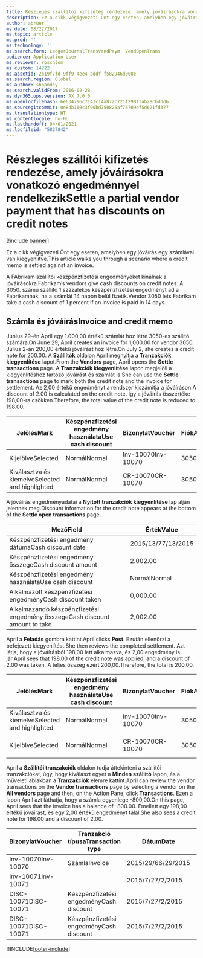 ```yaml
---
title: Részleges szállítói kifizetés rendezése, amely jóváírásokra vonatkozó engedménnyel rendelkezik
description: Ez a cikk végigvezeti Önt egy eseten, amelyben egy jóváírás egy számlával van kiegyenlítve.
author: abruer
ms.date: 08/22/2017
ms.topic: article
ms.prod: ''
ms.technology: ''
ms.search.form: LedgerJournalTransVendPaym, VendOpenTrans
audience: Application User
ms.reviewer: roschlom
ms.custom: 14222
ms.assetid: 2b19f7fd-9ff9-4ee4-bddf-f582946d008e
ms.search.region: Global
ms.author: shpandey
ms.search.validFrom: 2016-02-28
ms.dyn365.ops.version: AX 7.0.0
ms.openlocfilehash: 6e634796c7143c14a872c721f298f3ab28cbddd6
ms.sourcegitcommit: 0e8db169c3f90bd750826af76709ef5d621fd377
ms.translationtype: HT
ms.contentlocale: hu-HU
ms.lasthandoff: 04/01/2021
ms.locfileid: "5827842"
---
```

# <a name="settle-a-partial-vendor-payment-that-has-discounts-on-credit-notes"></a><span data-ttu-id="823a5-103">Részleges szállítói kifizetés rendezése, amely jóváírásokra vonatkozó engedménnyel rendelkezik</span><span class="sxs-lookup"><span data-stu-id="823a5-103">Settle a partial vendor payment that has discounts on credit notes</span></span>

[!include [banner](../includes/banner.md)]

<span data-ttu-id="823a5-104">Ez a cikk végigvezeti Önt egy eseten, amelyben egy jóváírás egy számlával van kiegyenlítve.</span><span class="sxs-lookup"><span data-stu-id="823a5-104">This article walks you through a scenario where a credit memo is settled against an invoice.</span></span>

<span data-ttu-id="823a5-105">A FAbrikam szállítói készpénzfizetési engedményeket kínálnak a jóváírásokra.</span><span class="sxs-lookup"><span data-stu-id="823a5-105">Fabrikam’s vendors give cash discounts on credit notes.</span></span> <span data-ttu-id="823a5-106">A 3050. számú szállító 1 százalékos készpénzfizetési engedményt ad a Fabrikamnak, ha a számlát 14 napon belül fizetik.</span><span class="sxs-lookup"><span data-stu-id="823a5-106">Vendor 3050 lets Fabrikam take a cash discount of 1 percent if an invoice is paid in 14 days.</span></span>

## <a name="invoice-and-credit-memo"></a><span data-ttu-id="823a5-107">Számla és jóváírás</span><span class="sxs-lookup"><span data-stu-id="823a5-107">Invoice and credit memo</span></span>
<span data-ttu-id="823a5-108">Június 29-én April egy 1.000,00 értékű számlát hoz létre 3050-es szállító számára.</span><span class="sxs-lookup"><span data-stu-id="823a5-108">On June 29, April creates an invoice for 1,000.00 for vendor 3050.</span></span> <span data-ttu-id="823a5-109">Július 2-án 200,00 értékű jóváírást hoz létre.</span><span class="sxs-lookup"><span data-stu-id="823a5-109">On July 2, she creates a credit note for 200.00.</span></span> <span data-ttu-id="823a5-110">A **Szállítók** oldalon April megnyitja a **Tranzakciók kiegyenlítése** lapot.</span><span class="sxs-lookup"><span data-stu-id="823a5-110">From the **Vendors** page, April opens the **Settle transactions** page.</span></span> <span data-ttu-id="823a5-111">A **Tranzakciók kiegyenlítése** lapon megjelöli a kiegyenlítéshez tartozó jóváírást és számlát is.</span><span class="sxs-lookup"><span data-stu-id="823a5-111">She can use the **Settle transactions** page to mark both the credit note and the invoice for settlement.</span></span> <span data-ttu-id="823a5-112">Az 2,00 értékű engedményt a rendszer kiszámítja a jóváíráson.</span><span class="sxs-lookup"><span data-stu-id="823a5-112">A discount of 2.00 is calculated on the credit note.</span></span> <span data-ttu-id="823a5-113">Így a jóváírás összértéke 198,00-ra csökken.</span><span class="sxs-lookup"><span data-stu-id="823a5-113">Therefore, the total value of the credit note is reduced to 198.00.</span></span>

| <span data-ttu-id="823a5-114">Jelölés</span><span class="sxs-lookup"><span data-stu-id="823a5-114">Mark</span></span>                     | <span data-ttu-id="823a5-115">Készpénzfizetési engedmény használata</span><span class="sxs-lookup"><span data-stu-id="823a5-115">Use cash discount</span></span> | <span data-ttu-id="823a5-116">Bizonylat</span><span class="sxs-lookup"><span data-stu-id="823a5-116">Voucher</span></span>   | <span data-ttu-id="823a5-117">Fiók</span><span class="sxs-lookup"><span data-stu-id="823a5-117">Account</span></span> | <span data-ttu-id="823a5-118">Dátum</span><span class="sxs-lookup"><span data-stu-id="823a5-118">Date</span></span>      | <span data-ttu-id="823a5-119">Fiz. határidő</span><span class="sxs-lookup"><span data-stu-id="823a5-119">Due date</span></span>  | <span data-ttu-id="823a5-120">Számla</span><span class="sxs-lookup"><span data-stu-id="823a5-120">Invoice</span></span> | <span data-ttu-id="823a5-121">Összeg a tranzakció pénznemében.</span><span class="sxs-lookup"><span data-stu-id="823a5-121">Amount in transaction currency</span></span> | <span data-ttu-id="823a5-122">Pénznem</span><span class="sxs-lookup"><span data-stu-id="823a5-122">Currency</span></span> | <span data-ttu-id="823a5-123">Kiegyenlítendő összeg</span><span class="sxs-lookup"><span data-stu-id="823a5-123">Amount to settle</span></span> |
|--------------------------|-------------------|-----------|---------|-----------|-----------|---------|--------------------------------|----------|------------------|
| <span data-ttu-id="823a5-124">Kijelölve</span><span class="sxs-lookup"><span data-stu-id="823a5-124">Selected</span></span>                 | <span data-ttu-id="823a5-125">Normál</span><span class="sxs-lookup"><span data-stu-id="823a5-125">Normal</span></span>            | <span data-ttu-id="823a5-126">Inv-10070</span><span class="sxs-lookup"><span data-stu-id="823a5-126">Inv-10070</span></span> | <span data-ttu-id="823a5-127">3050</span><span class="sxs-lookup"><span data-stu-id="823a5-127">3050</span></span>    | <span data-ttu-id="823a5-128">2015/29/6</span><span class="sxs-lookup"><span data-stu-id="823a5-128">6/29/2015</span></span> | <span data-ttu-id="823a5-129">2015/29/7</span><span class="sxs-lookup"><span data-stu-id="823a5-129">7/29/2015</span></span> | <span data-ttu-id="823a5-130">10070</span><span class="sxs-lookup"><span data-stu-id="823a5-130">10070</span></span>   | <span data-ttu-id="823a5-131">-1000,00</span><span class="sxs-lookup"><span data-stu-id="823a5-131">-1,000.00</span></span>                      | <span data-ttu-id="823a5-132">dollár</span><span class="sxs-lookup"><span data-stu-id="823a5-132">USD</span></span>      | <span data-ttu-id="823a5-133">-990,00</span><span class="sxs-lookup"><span data-stu-id="823a5-133">-990.00</span></span>          |
| <span data-ttu-id="823a5-134">Kiválasztva és kiemelve</span><span class="sxs-lookup"><span data-stu-id="823a5-134">Selected and highlighted</span></span> | <span data-ttu-id="823a5-135">Normál</span><span class="sxs-lookup"><span data-stu-id="823a5-135">Normal</span></span>            | <span data-ttu-id="823a5-136">CR-10070</span><span class="sxs-lookup"><span data-stu-id="823a5-136">CR-10070</span></span>  | <span data-ttu-id="823a5-137">3050</span><span class="sxs-lookup"><span data-stu-id="823a5-137">3050</span></span>    | <span data-ttu-id="823a5-138">2015/7/2</span><span class="sxs-lookup"><span data-stu-id="823a5-138">7/2/2015</span></span>  | <span data-ttu-id="823a5-139">2015/29/7</span><span class="sxs-lookup"><span data-stu-id="823a5-139">7/29/2015</span></span> |         | <span data-ttu-id="823a5-140">200,00</span><span class="sxs-lookup"><span data-stu-id="823a5-140">200.00</span></span>                         | <span data-ttu-id="823a5-141">dollár</span><span class="sxs-lookup"><span data-stu-id="823a5-141">USD</span></span>      | <span data-ttu-id="823a5-142">198,00</span><span class="sxs-lookup"><span data-stu-id="823a5-142">198.00</span></span>           |

<span data-ttu-id="823a5-143">A jóváírás engedményadatai a **Nyitott tranzakciók kiegyenlítése** lap alján jelennek meg.</span><span class="sxs-lookup"><span data-stu-id="823a5-143">Discount information for the credit note appears at the bottom of the **Settle open transactions** page.</span></span>

| <span data-ttu-id="823a5-144">Mező</span><span class="sxs-lookup"><span data-stu-id="823a5-144">Field</span></span>                        | <span data-ttu-id="823a5-145">Érték</span><span class="sxs-lookup"><span data-stu-id="823a5-145">Value</span></span>     |
|------------------------------|-----------|
| <span data-ttu-id="823a5-146">Készpénzfizetési engedmény dátuma</span><span class="sxs-lookup"><span data-stu-id="823a5-146">Cash discount date</span></span>           | <span data-ttu-id="823a5-147">2015/13/7</span><span class="sxs-lookup"><span data-stu-id="823a5-147">7/13/2015</span></span> |
| <span data-ttu-id="823a5-148">Készpénzfizetési engedmény összege</span><span class="sxs-lookup"><span data-stu-id="823a5-148">Cash discount amount</span></span>         | <span data-ttu-id="823a5-149">2.00</span><span class="sxs-lookup"><span data-stu-id="823a5-149">2.00</span></span>      |
| <span data-ttu-id="823a5-150">Készpénzfizetési engedmény használata</span><span class="sxs-lookup"><span data-stu-id="823a5-150">Use cash discount</span></span>            | <span data-ttu-id="823a5-151">Normál</span><span class="sxs-lookup"><span data-stu-id="823a5-151">Normal</span></span>    |
| <span data-ttu-id="823a5-152">Alkalmazott készpénzfizetési engedmény</span><span class="sxs-lookup"><span data-stu-id="823a5-152">Cash discount taken</span></span>          | <span data-ttu-id="823a5-153">0,00</span><span class="sxs-lookup"><span data-stu-id="823a5-153">0.00</span></span>      |
| <span data-ttu-id="823a5-154">Alkalmazandó készpénzfizetési engedmény összege</span><span class="sxs-lookup"><span data-stu-id="823a5-154">Cash discount amount to take</span></span> | <span data-ttu-id="823a5-155">2,00</span><span class="sxs-lookup"><span data-stu-id="823a5-155">2.00</span></span>      |

<span data-ttu-id="823a5-156">April a **Feladás** gombra kattint.</span><span class="sxs-lookup"><span data-stu-id="823a5-156">April clicks **Post**.</span></span> <span data-ttu-id="823a5-157">Ezután ellenőrzi a befejezett kiegyenlítést.</span><span class="sxs-lookup"><span data-stu-id="823a5-157">She then reviews the completed settlement.</span></span> <span data-ttu-id="823a5-158">Azt látja, hogy a jóváírásból 198,00 lett alkalmazva, és 2,00 engedmény is jár.</span><span class="sxs-lookup"><span data-stu-id="823a5-158">April sees that 198.00 of the credit note was applied, and a discount of 2.00 was taken.</span></span> <span data-ttu-id="823a5-159">A teljes összeg ezért 200,00.</span><span class="sxs-lookup"><span data-stu-id="823a5-159">Therefore, the total is 200.00.</span></span>

| <span data-ttu-id="823a5-160">Jelölés</span><span class="sxs-lookup"><span data-stu-id="823a5-160">Mark</span></span>                     | <span data-ttu-id="823a5-161">Készpénzfizetési engedmény használata</span><span class="sxs-lookup"><span data-stu-id="823a5-161">Use cash discount</span></span> | <span data-ttu-id="823a5-162">Bizonylat</span><span class="sxs-lookup"><span data-stu-id="823a5-162">Voucher</span></span>   | <span data-ttu-id="823a5-163">Fiók</span><span class="sxs-lookup"><span data-stu-id="823a5-163">Account</span></span> | <span data-ttu-id="823a5-164">Dátum</span><span class="sxs-lookup"><span data-stu-id="823a5-164">Date</span></span>      | <span data-ttu-id="823a5-165">Fiz. határidő</span><span class="sxs-lookup"><span data-stu-id="823a5-165">Due date</span></span>  | <span data-ttu-id="823a5-166">Számla</span><span class="sxs-lookup"><span data-stu-id="823a5-166">Invoice</span></span>  | <span data-ttu-id="823a5-167">Összeg a tranzakció pénznemében.</span><span class="sxs-lookup"><span data-stu-id="823a5-167">Amount in transaction currency</span></span> | <span data-ttu-id="823a5-168">Pénznem</span><span class="sxs-lookup"><span data-stu-id="823a5-168">Currency</span></span> | <span data-ttu-id="823a5-169">Kiegyenlítendő összeg</span><span class="sxs-lookup"><span data-stu-id="823a5-169">Amount to settle</span></span> |
|--------------------------|-------------------|-----------|---------|-----------|-----------|----------|--------------------------------|----------|------------------|
| <span data-ttu-id="823a5-170">Kiválasztva és kiemelve</span><span class="sxs-lookup"><span data-stu-id="823a5-170">Selected and highlighted</span></span> | <span data-ttu-id="823a5-171">Normál</span><span class="sxs-lookup"><span data-stu-id="823a5-171">Normal</span></span>            | <span data-ttu-id="823a5-172">Inv-10070</span><span class="sxs-lookup"><span data-stu-id="823a5-172">Inv-10070</span></span> | <span data-ttu-id="823a5-173">3050</span><span class="sxs-lookup"><span data-stu-id="823a5-173">3050</span></span>    | <span data-ttu-id="823a5-174">2015/29/6</span><span class="sxs-lookup"><span data-stu-id="823a5-174">6/29/2015</span></span> | <span data-ttu-id="823a5-175">2015/29/7</span><span class="sxs-lookup"><span data-stu-id="823a5-175">7/29/2015</span></span> | <span data-ttu-id="823a5-176">10070</span><span class="sxs-lookup"><span data-stu-id="823a5-176">10070</span></span>    | <span data-ttu-id="823a5-177">-1000,00</span><span class="sxs-lookup"><span data-stu-id="823a5-177">-1,000.00</span></span>                      | <span data-ttu-id="823a5-178">dollár</span><span class="sxs-lookup"><span data-stu-id="823a5-178">USD</span></span>      | <span data-ttu-id="823a5-179">-200,00</span><span class="sxs-lookup"><span data-stu-id="823a5-179">-200.00</span></span>          |
| <span data-ttu-id="823a5-180">Kijelölve</span><span class="sxs-lookup"><span data-stu-id="823a5-180">Selected</span></span>                 | <span data-ttu-id="823a5-181">Normál</span><span class="sxs-lookup"><span data-stu-id="823a5-181">Normal</span></span>            | <span data-ttu-id="823a5-182">CR-10070</span><span class="sxs-lookup"><span data-stu-id="823a5-182">CR-10070</span></span>  | <span data-ttu-id="823a5-183">3050</span><span class="sxs-lookup"><span data-stu-id="823a5-183">3050</span></span>    | <span data-ttu-id="823a5-184">2015/7/2</span><span class="sxs-lookup"><span data-stu-id="823a5-184">7/2/2015</span></span>  | <span data-ttu-id="823a5-185">2015/29/7</span><span class="sxs-lookup"><span data-stu-id="823a5-185">7/29/2015</span></span> | <span data-ttu-id="823a5-186">CR-10070</span><span class="sxs-lookup"><span data-stu-id="823a5-186">CR-10070</span></span> | <span data-ttu-id="823a5-187">200,00</span><span class="sxs-lookup"><span data-stu-id="823a5-187">200.00</span></span>                         | <span data-ttu-id="823a5-188">dollár</span><span class="sxs-lookup"><span data-stu-id="823a5-188">USD</span></span>      | <span data-ttu-id="823a5-189">198,00</span><span class="sxs-lookup"><span data-stu-id="823a5-189">198.00</span></span>           |

<span data-ttu-id="823a5-190">April a **Szállítói tranzakciók** oldalon tudja áttekinteni a szállítói tranzakciókat, úgy, hogy kiválaszt egyet a **Minden szállító** lapon, és a műveleti ablakban a **Tranzakciók** elemre kattint.</span><span class="sxs-lookup"><span data-stu-id="823a5-190">April can review the vendor transactions on the **Vendor transactions** page by selecting a vendor on the **All vendors** page and then, on the Action Pane, click **Transactions**.</span></span> <span data-ttu-id="823a5-191">Ezen a lapon April azt láthatja, hogy a számla egyenlege -800,00.</span><span class="sxs-lookup"><span data-stu-id="823a5-191">On this page, April sees that the invoice has a balance of -800.00.</span></span> <span data-ttu-id="823a5-192">Emellett egy 198,00 értékű jóváírást, és egy 2,00 értékű engedményt talál.</span><span class="sxs-lookup"><span data-stu-id="823a5-192">She also sees a credit note for 198.00 and a discount of 2.00.</span></span>

| <span data-ttu-id="823a5-193">Bizonylat</span><span class="sxs-lookup"><span data-stu-id="823a5-193">Voucher</span></span>    | <span data-ttu-id="823a5-194">Tranzakció típusa</span><span class="sxs-lookup"><span data-stu-id="823a5-194">Transaction type</span></span> | <span data-ttu-id="823a5-195">Dátum</span><span class="sxs-lookup"><span data-stu-id="823a5-195">Date</span></span>      | <span data-ttu-id="823a5-196">Számla</span><span class="sxs-lookup"><span data-stu-id="823a5-196">Invoice</span></span> | <span data-ttu-id="823a5-197">Összeg a tranzakció pénznemtartozásában</span><span class="sxs-lookup"><span data-stu-id="823a5-197">Amount in transaction currency debit</span></span> | <span data-ttu-id="823a5-198">Összeg a tranzakció pénznemtartozásában</span><span class="sxs-lookup"><span data-stu-id="823a5-198">Amount in transaction currency credit</span></span> | <span data-ttu-id="823a5-199">Egyenleg</span><span class="sxs-lookup"><span data-stu-id="823a5-199">Balance</span></span> | <span data-ttu-id="823a5-200">Pénznem</span><span class="sxs-lookup"><span data-stu-id="823a5-200">Currency</span></span> |
|------------|------------------|-----------|---------|--------------------------------------|---------------------------------------|---------|----------|
| <span data-ttu-id="823a5-201">Inv-10070</span><span class="sxs-lookup"><span data-stu-id="823a5-201">Inv-10070</span></span>  | <span data-ttu-id="823a5-202">Számla</span><span class="sxs-lookup"><span data-stu-id="823a5-202">Invoice</span></span>          | <span data-ttu-id="823a5-203">2015/29/6</span><span class="sxs-lookup"><span data-stu-id="823a5-203">6/29/2015</span></span> | <span data-ttu-id="823a5-204">10070</span><span class="sxs-lookup"><span data-stu-id="823a5-204">10070</span></span>   |                                      | <span data-ttu-id="823a5-205">1000,00</span><span class="sxs-lookup"><span data-stu-id="823a5-205">1,000.00</span></span>                              | <span data-ttu-id="823a5-206">-800,00</span><span class="sxs-lookup"><span data-stu-id="823a5-206">-800.00</span></span> | <span data-ttu-id="823a5-207">dollár</span><span class="sxs-lookup"><span data-stu-id="823a5-207">USD</span></span>      |
| <span data-ttu-id="823a5-208">Inv-10071</span><span class="sxs-lookup"><span data-stu-id="823a5-208">Inv-10071</span></span>  |                  | <span data-ttu-id="823a5-209">2015/7/2</span><span class="sxs-lookup"><span data-stu-id="823a5-209">7/2/2015</span></span>  | <span data-ttu-id="823a5-210">CR10071</span><span class="sxs-lookup"><span data-stu-id="823a5-210">CR10071</span></span> | <span data-ttu-id="823a5-211">200,00</span><span class="sxs-lookup"><span data-stu-id="823a5-211">200.00</span></span>                               |                                       | <span data-ttu-id="823a5-212">0,00</span><span class="sxs-lookup"><span data-stu-id="823a5-212">0.00</span></span>    | <span data-ttu-id="823a5-213">dollár</span><span class="sxs-lookup"><span data-stu-id="823a5-213">USD</span></span>      |
| <span data-ttu-id="823a5-214">DISC-10071</span><span class="sxs-lookup"><span data-stu-id="823a5-214">DISC-10071</span></span> |  <span data-ttu-id="823a5-215">Készpénzfizetési engedmény</span><span class="sxs-lookup"><span data-stu-id="823a5-215">Cash discount</span></span>   | <span data-ttu-id="823a5-216">2015/7/2</span><span class="sxs-lookup"><span data-stu-id="823a5-216">7/2/2015</span></span>  |         | <span data-ttu-id="823a5-217">2,00</span><span class="sxs-lookup"><span data-stu-id="823a5-217">2.00</span></span>                                 |                                       | <span data-ttu-id="823a5-218">0,00</span><span class="sxs-lookup"><span data-stu-id="823a5-218">0.00</span></span>    | <span data-ttu-id="823a5-219">dollár</span><span class="sxs-lookup"><span data-stu-id="823a5-219">USD</span></span>      |
| <span data-ttu-id="823a5-220">DISC-10071</span><span class="sxs-lookup"><span data-stu-id="823a5-220">DISC-10071</span></span> |  <span data-ttu-id="823a5-221">Készpénzfizetési engedmény</span><span class="sxs-lookup"><span data-stu-id="823a5-221">Cash discount</span></span>   | <span data-ttu-id="823a5-222">2015/7/2</span><span class="sxs-lookup"><span data-stu-id="823a5-222">7/2/2015</span></span>  |         |                                      | <span data-ttu-id="823a5-223">2,00</span><span class="sxs-lookup"><span data-stu-id="823a5-223">2.00</span></span>                                  | <span data-ttu-id="823a5-224">0,00</span><span class="sxs-lookup"><span data-stu-id="823a5-224">0.00</span></span>    | <span data-ttu-id="823a5-225">dollár</span><span class="sxs-lookup"><span data-stu-id="823a5-225">USD</span></span>      |







[!INCLUDE[footer-include](../../includes/footer-banner.md)]